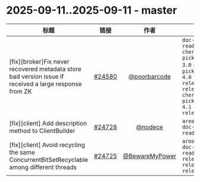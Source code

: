 # 2025-09-11..2025-09-11 - master
| 标题 | 链接 | 作者 | 标签 |
| - | :--: | :--: | - |
| [fix][broker]Fix never recovered metadata store bad version issue if received a large response from ZK | [#24580](https://github.com/apache/pulsar/pull/24580) | [@poorbarcode](https://github.com/poorbarcode) | `doc-not-needed` `ready-to-test` `cherry-picked/branch-3.0` `cherry-picked/branch-4.0` `release/4.0.7` `release/3.0.14` `cherry-picked/branch-4.1` `release/4.1.1`  | 
| [fix][client] Add description method to ClientBuilder | [#24728](https://github.com/apache/pulsar/pull/24728) | [@nodece](https://github.com/nodece) | `area/client` `doc-not-needed` `ready-to-test`  | 
| [fix][client] Avoid recycling the same ConcurrentBitSetRecyclable among different threads | [#24725](https://github.com/apache/pulsar/pull/24725) | [@BewareMyPower](https://github.com/BewareMyPower) | `area/client` `doc-not-needed` `ready-to-test` `release/4.0.7` `release/3.0.14` `release/4.1.1`  | 
